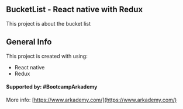 ## BucketList - React native with Redux 
This project is about the bucket list


## General Info
This project is created with using:
* React native
* Redux

#### Supported by: #BootcampArkademy
More info: [https://www.arkademy.com/](https://www.arkademy.com/)

